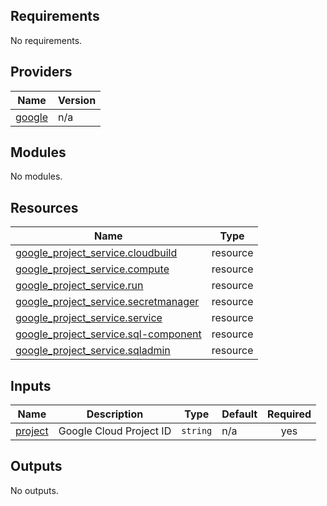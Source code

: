 <!-- BEGIN_TF_DOCS -->
## Requirements

No requirements.

## Providers

| Name | Version |
|------|---------|
| <a name="provider_google"></a> [google](#provider\_google) | n/a |

## Modules

No modules.

## Resources

| Name | Type |
|------|------|
| [google_project_service.cloudbuild](https://registry.terraform.io/providers/hashicorp/google/latest/docs/resources/project_service) | resource |
| [google_project_service.compute](https://registry.terraform.io/providers/hashicorp/google/latest/docs/resources/project_service) | resource |
| [google_project_service.run](https://registry.terraform.io/providers/hashicorp/google/latest/docs/resources/project_service) | resource |
| [google_project_service.secretmanager](https://registry.terraform.io/providers/hashicorp/google/latest/docs/resources/project_service) | resource |
| [google_project_service.service](https://registry.terraform.io/providers/hashicorp/google/latest/docs/resources/project_service) | resource |
| [google_project_service.sql-component](https://registry.terraform.io/providers/hashicorp/google/latest/docs/resources/project_service) | resource |
| [google_project_service.sqladmin](https://registry.terraform.io/providers/hashicorp/google/latest/docs/resources/project_service) | resource |

## Inputs

| Name | Description | Type | Default | Required |
|------|-------------|------|---------|:--------:|
| <a name="input_project"></a> [project](#input\_project) | Google Cloud Project ID | `string` | n/a | yes |

## Outputs

No outputs.
<!-- END_TF_DOCS -->